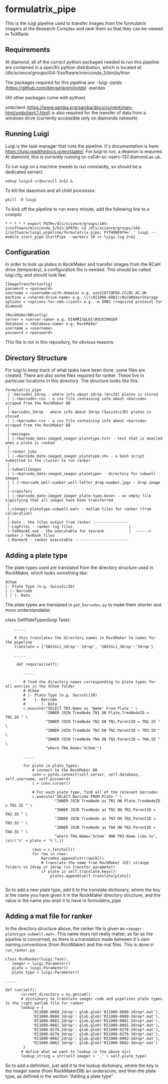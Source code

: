 # formulatrix_pipe

This is the luigi pipeline used to transfer images from the formulatrix imagers at the Research Complex and rank them so that they can be viewed in TeXRank.

## Requirements

At diamond, all of the correct python packaged needed to run this pipeline are contained in a specific python distribution, which is located at: /dls/science/groups/i04-1/software/miniconda_3/bin/python

The packages required for this pipeline are:
-luigi
-pytds (https://github.com/denisenkom/pytds)
-pandas

(All other packages come with python)

smbclient (https://www.samba.org/samba/docs/current/man-html/smbclient.1.html) is also required for the transfer of data from a windows drive (currently accessible only on diamonds network)

## Running Luigi

Luigi is the task manager that runs the pipeline. It's documentation is here: https://luigi.readthedocs.io/en/stable/. For luigi to run, a deamon is required. At diamond, this is currently running on cs04r-sc-vserv-137.diamond.ac.uk.

To run luigi on a machine (needs to run constantly, so should be a dedicated server):

```nohup luigid >/dev/null 2>&1 &```

To kill the daeomon and all child processes:

```pkill -9 luigi```

To kick off the pipeline to run every minute, add the following line to a cronjob:

```* * * * * export PATH=/dls/science/groups/i04-1/software/miniconda_3/bin:$PATH; cd /dls/science/groups/i04-1/software/luigi_pipeline/formulatrix_pipe; PYTHONPATH='.' luigi --module start_pipe StartPipe --workers 10 >> luigi.log 2>&1```

## Configuration

In order to look up plates in RockMaker and transfer images from the RCaH drive (temporary), a configuration file is needed. This should be called luigi.cfg, and should look like:

```
[ImageTransferConfig]
password = <password>
username = <username-with-domain> e.g. uzw12877@FED.CCLRC.AC.UK
machine = <shared-drive-name> e.g. \\\\RI1000-0081\\RockMakerStorage
options = <options-for-smb-client> e.g. -m SMB2 (required protocol for diamond)

[RockMakerDBConfig]
server = <server-name> e.g. DIAMRISQL01\ROCKIMAGER
database = <database-name> e.g. RockMaker
username = <username>
password = <password>
```

This file is not in this repository, for obvious reasons

## Directory Structure

For luigi to keep track of what tasks have been done, some files are created. There are also some files required for ranker. These live in particular locations in this directory. The structure looks like this:

```
formulatrix_pipe
 | -barcodes_2drop - where info about 2drop (mrc2d) plates is stored
 | |-<barcode>.csv - a csv file containing info about <barcode> scraped from the RockMaker DB
 |
 |-barcodes_3drop - where info about 3drop (SwissSci3D) plates is stored
 | |-<barcode>.csv - a csv file containing info about <barcode> scraped from the RockMaker DB
 |
 |-messages
 | |-<barcode_date-imaged_imager-platetype.txt> - text that is emailed when a plate is ranked
 |
 |-ranker_jobs
 | |-<barcode_date-imaged_imager-platetype.sh> - a bash script submitted to the cluster to run ranker
 |
 |-SubwellImages
 | |-<barcode_date-imaged_imager-platetype> - directory for subwell images
 | | |-<barcode_well-number_well-letter_drop-number.jpg> - drop image
 |
 |-transfers
 | |-<barcode_date-imaged_imager_plate-type.done> - an empty file signifying that all images have been transferred
 |
 |-<imager-platetype-subwell.mat> - matlab files for ranker (from calibration)
 |
 |-Data - the files output from ranker ----------------
 |-LogFiles - ranker log files                         |
 |-TeXRankE.exe - the executable for texrank           |  ------> ranker / TexRank files
 |-RankerE - ranker executable ------------------------
 ```

## Adding a plate type

The plate types used are translated from the directory structure used in RockMaker, which looks something like:
```
XChem
|- Plate Type (e.g. SwissSci3D)
| |- Barcode
| | |- Data
```
The plate types are translated in ```get_barcodes.py``` to make them shorter and more understandable:

class GetPlateTypes(luigi.Task):
```
    .....
    
    # this translates the directory names in RockMaker to names for the pipeline
    translate = {'SWISSci_2drop':'2drop', 'SWISSci_3Drop':'3drop'}
    
    .....
    
     def requires(self):
        
        .....

        # find the directory names corresponding to plate types for all entries in the XChem folder
        # XChem
        # |- Plate Type (e.g. SwissSci3D)
        #    |- Barcode
        #       |- Data
        c.execute("SELECT TN3.Name as 'Name' From Plate " \
                  "INNER JOIN TreeNode TN1 ON Plate.TreeNodeID = TN1.ID " \
                  "INNER JOIN TreeNode TN2 ON TN1.ParentID = TN2.ID " \
                  "INNER JOIN TreeNode TN3 ON TN2.ParentID = TN3.ID " \
                  "INNER JOIN TreeNode TN4 ON TN3.ParentID = TN4.ID " \
                  "where TN4.Name='Xchem'")

        .....

        for plate in plate_types:
            # connect to the RockMaker DB
            conn = pytds.connect(self.server, self.database, self.username, self.password)
            c = conn.cursor()

            # For each plate type, find all of the relevant barcodes
            c.execute("SELECT Barcode FROM Plate " \
                      "INNER JOIN TreeNode as TN1 ON Plate.TreeNodeID = TN1.ID " \
                      "INNER JOIN TreeNode as TN2 ON TN1.ParentID = TN2.ID " \
                      "INNER JOIN TreeNode as TN3 ON TN2.ParentID = TN3.ID " \
                      "INNER JOIN TreeNode as TN4 ON TN3.ParentID = TN4.ID " \
                      "where TN4.Name='Xchem' AND TN3.Name like %s", (str('%' + plate + '%'),))

            rows = c.fetchall()
            for row in rows:
                barcodes.append(str(row[0]))
                # translate the name from RockMaker (UI) strange folders to 2drop or 3drop (in transfer parameter)
                if plate in self.translate.keys():
                    plates.append(self.translate[plate])
                    
```
So to add a new plate type, add it to the translate dictionary, where the key is the name you have given it in the RockMaker directory structure, and the value is the name you wish it to have in formulatrix_pipe

## Adding a mat file for ranker

In the directory structure above, the ranker file is given as ```<imager-platetype-subwell.mat>```. This name does not really matter, as far as the pipeline is concerned, as there is a translation made between it's own naming conventions (from RockMaker) and the mat files. This is done in ```run_ranker.py```:
```
class RunRanker(luigi.Task):
   imager = luigi.Parameter()
   plate = luigi.Parameter()
   plate_type = luigi.Parameter()
   
.....

def run(self):
       current_directory = os.getcwd()
       # dictionary to translate imager code and pipelines plate types to the right matlab file for ranker
       lookup = {
            'RI1000-0080_2drop': glob.glob('RI1000-0080-2drop*.mat'),
            'RI1000-0080_3drop': glob.glob('RI1000-0080-3drop*.mat'),
            'RI1000-0081_2drop': glob.glob('RI1000-0081-2drop*.mat'),
            'RI1000-0081_3drop': glob.glob('RI1000-0081-3drop*.mat'),
            'RI1000-0276_2drop': glob.glob('RI1000-0276-2drop*.mat'),
            'RI1000-0276_3drop': glob.glob('RI1000-0276-3drop*.mat'),
            'RI1000-0082_2drop': glob.glob('RI1000-0082-2drop*.mat'),
            'RI1000-0082_3drop': glob.glob('RI1000-0082-3drop*.mat')
        }
       # define what we want to lookup in the above dict
       lookup_string = str(self.imager + '_' + self.plate_type)
 ```      
 
So to add a definition, just add it to the lookup dictionary, where the key is the imager name (from RockMakerDB) an underscore, and then the plate type, as defined in the section "Adding a plate type"
